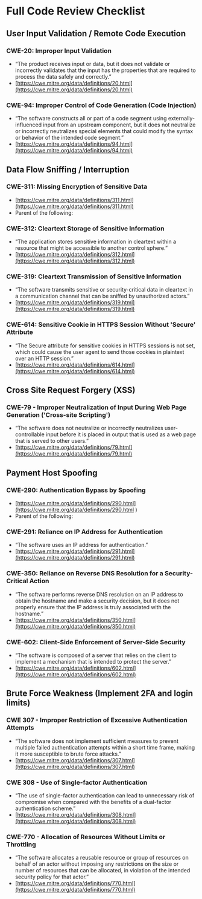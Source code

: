 # Full Code Review Checklist

## User Input Validation / Remote Code Execution

### CWE-20: Improper Input Validation
  - “The product receives input or data, but it does not validate or incorrectly validates that the input has the properties that are required to process the data safely and correctly.”
  - [https://cwe.mitre.org/data/definitions/20.html](https://cwe.mitre.org/data/definitions/20.html)

### CWE-94: Improper Control of Code Generation (Code Injection)
  - “The software constructs all or part of a code segment using externally-influenced input from an upstream component, but it does not neutralize or incorrectly neutralizes special elements that could modify the syntax or behavior of the intended code segment.”
  - [https://cwe.mitre.org/data/definitions/94.html](https://cwe.mitre.org/data/definitions/94.html)


## Data Flow Sniffing / Interruption

### CWE-311: Missing Encryption of Sensitive Data
  - [https://cwe.mitre.org/data/definitions/311.html](https://cwe.mitre.org/data/definitions/311.html)
  - Parent of the following:

### CWE-312: Cleartext Storage of Sensitive Information
  - “The application stores sensitive information in cleartext within a resource that might be accessible to another control sphere.”
  - [https://cwe.mitre.org/data/definitions/312.html](https://cwe.mitre.org/data/definitions/312.html)

### CWE-319: Cleartext Transmission of Sensitive Information
  - “The software transmits sensitive or security-critical data in cleartext in a communication channel that can be sniffed by unauthorized actors.”
  - [https://cwe.mitre.org/data/definitions/319.html](https://cwe.mitre.org/data/definitions/319.html)

### CWE-614: Sensitive Cookie in HTTPS Session Without 'Secure' Attribute
  - “The Secure attribute for sensitive cookies in HTTPS sessions is not set, which could cause the user agent to send those cookies in plaintext over an HTTP session.”
  - [https://cwe.mitre.org/data/definitions/614.html](https://cwe.mitre.org/data/definitions/614.html)

## Cross Site Request Forgery (XSS)

### CWE-79 - Improper Neutralization of Input During Web Page Generation ('Cross-site Scripting')
  - “The software does not neutralize or incorrectly neutralizes user-controllable input before it is placed in output that is used as a web page that is served to other users.”
  - [https://cwe.mitre.org/data/definitions/79.html](https://cwe.mitre.org/data/definitions/79.html)

## Payment Host Spoofing

### CWE-290: Authentication Bypass by Spoofing
  - [https://cwe.mitre.org/data/definitions/290.html](https://cwe.mitre.org/data/definitions/290.html )
  - Parent of the following:

### CWE-291: Reliance on IP Address for Authentication
  - “The software uses an IP address for authentication.”
  - [https://cwe.mitre.org/data/definitions/291.html](https://cwe.mitre.org/data/definitions/291.html)

### CWE-350: Reliance on Reverse DNS Resolution for a Security-Critical Action
  - “The software performs reverse DNS resolution on an IP address to obtain the hostname and make a security decision, but it does not properly ensure that the IP address is truly associated with the hostname.”
  - [https://cwe.mitre.org/data/definitions/350.html](https://cwe.mitre.org/data/definitions/350.html)

### CWE-602: Client-Side Enforcement of Server-Side Security
  - “The software is composed of a server that relies on the client to implement a mechanism that is intended to protect the server.”
  - [https://cwe.mitre.org/data/definitions/602.html](https://cwe.mitre.org/data/definitions/602.html)

## Brute Force Weakness (Implement 2FA and login limits)

### CWE 307 - Improper Restriction of Excessive Authentication Attempts
  - “The software does not implement sufficient measures to prevent multiple failed authentication attempts within a short time frame, making it more susceptible to brute force attacks.”
  - [https://cwe.mitre.org/data/definitions/307.html](https://cwe.mitre.org/data/definitions/307.html)
  
### CWE 308 - Use of Single-factor Authentication
  - “The use of single-factor authentication can lead to unnecessary risk of compromise when compared with the benefits of a dual-factor authentication scheme.”
  - [https://cwe.mitre.org/data/definitions/308.html](https://cwe.mitre.org/data/definitions/308.html)
  
### CWE-770 - Allocation of Resources Without Limits or Throttling
  - “The software allocates a reusable resource or group of resources on behalf of an actor without imposing any restrictions on the size or number of resources that can be allocated, in violation of the intended security policy for that actor.”
  - [https://cwe.mitre.org/data/definitions/770.html](https://cwe.mitre.org/data/definitions/770.html)


